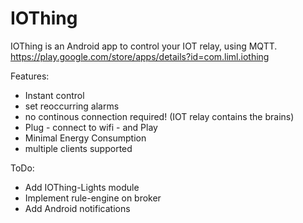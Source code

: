 # IOThing

IOThing is an Android app to control your IOT relay, using MQTT.
https://play.google.com/store/apps/details?id=com.liml.iothing

Features:
- Instant control
- set reoccurring alarms
- no continous connection required! (IOT relay contains the brains)
- Plug - connect to wifi - and Play
- Minimal Energy Consumption
- multiple clients supported


ToDo:
- Add IOThing-Lights module
- Implement rule-engine on broker
- Add Android notifications
